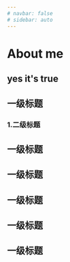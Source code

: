 ```yaml
---
# navbar: false
# sidebar: auto
---
```


# About me

## yes it's true

## 一级标题
### 1.二级标题
## 一级标题
## 一级标题
## 一级标题
## 一级标题
## 一级标题

<Vssue />

